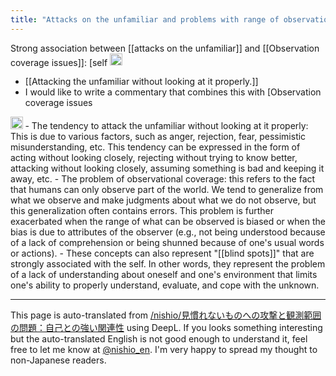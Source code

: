 ```yaml
---
title: "Attacks on the unfamiliar and problems with range of observation: strong association with the self"
---
```


Strong association between [[attacks on the unfamiliar]] and [[Observation coverage issues]]: [self
<img src='https://scrapbox.io/api/pages/nishio-en/nishio/icon' alt='nishio.icon' height="19.5"/>
- [[Attacking the unfamiliar without looking at it properly.]]
- I would like to write a commentary that combines this with [Observation coverage issues

<img src='https://scrapbox.io/api/pages/nishio-en/GPT-4/icon' alt='GPT-4.icon' height="19.5"/>
- The tendency to attack the unfamiliar without looking at it properly: This is due to various factors, such as anger, rejection, fear, pessimistic misunderstanding, etc. This tendency can be expressed in the form of acting without looking closely, rejecting without trying to know better, attacking without looking closely, assuming something is bad and keeping it away, etc.
- The problem of observational coverage: this refers to the fact that humans can only observe part of the world. We tend to generalize from what we observe and make judgments about what we do not observe, but this generalization often contains errors. This problem is further exacerbated when the range of what can be observed is biased or when the bias is due to attributes of the observer (e.g., not being understood because of a lack of comprehension or being shunned because of one's usual words or actions).
- These concepts can also represent "[[blind spots]]" that are strongly associated with the self. In other words, they represent the problem of a lack of understanding about oneself and one's environment that limits one's ability to properly understand, evaluate, and cope with the unknown.


---
This page is auto-translated from [/nishio/見慣れないものへの攻撃と観測範囲の問題：自己との強い関連性](https://scrapbox.io/nishio/見慣れないものへの攻撃と観測範囲の問題：自己との強い関連性) using DeepL. If you looks something interesting but the auto-translated English is not good enough to understand it, feel free to let me know at [@nishio_en](https://twitter.com/nishio_en). I'm very happy to spread my thought to non-Japanese readers.